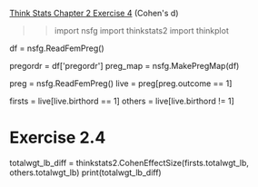 [Think Stats Chapter 2 Exercise 4](http://greenteapress.com/thinkstats2/html/thinkstats2003.html#toc24) (Cohen's d)

>> import nsfg
import thinkstats2
import thinkplot

df = nsfg.ReadFemPreg()

pregordr = df['pregordr']
preg_map = nsfg.MakePregMap(df)

preg = nsfg.ReadFemPreg()
live = preg[preg.outcome == 1]

firsts = live[live.birthord == 1]
others = live[live.birthord != 1]

# Exercise 2.4
totalwgt_lb_diff = thinkstats2.CohenEffectSize(firsts.totalwgt_lb, others.totalwgt_lb)
print(totalwgt_lb_diff)
